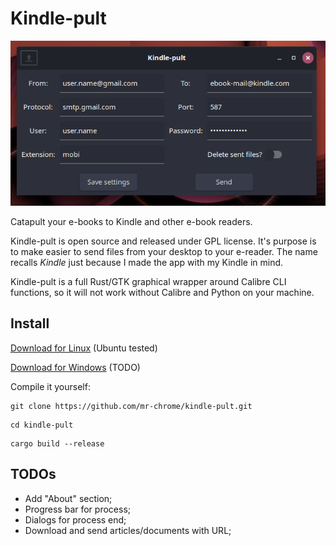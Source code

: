 # Kindle-pult

![screenshot](screen-kindle-pult.png)

Catapult your e-books to Kindle and other e-book readers.

Kindle-pult is open source and released under GPL license. It's purpose is to make easier to send files from your desktop to your e-reader. The name
recalls _Kindle_ just because I made the app with my Kindle in mind.

Kindle-pult is a full Rust/GTK graphical wrapper around Calibre CLI functions, so it will not work without Calibre and Python on your machine.

## Install

[Download for Linux](#) (Ubuntu tested)

[Download for Windows](#)  (TODO)

Compile it yourself:

```
git clone https://github.com/mr-chrome/kindle-pult.git
```

```
cd kindle-pult
```

```
cargo build --release
```

## TODOs

- Add "About" section;
- Progress bar for process;
- Dialogs for process end;
- Download and send articles/documents with URL;
